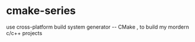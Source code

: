 # cmake-series
use cross-platform build system generator  -- CMake , to build my mordern c/c++ projects
